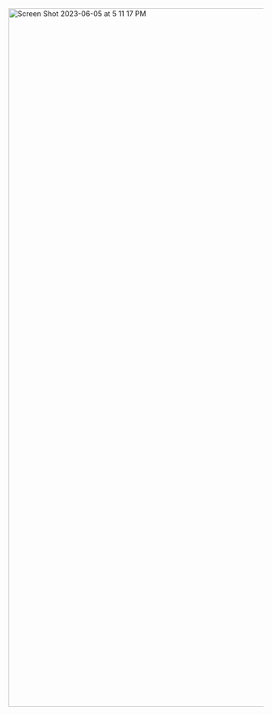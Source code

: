 
<!--
### Hi there 👋


**JefValenco/jefValenco** is a ✨ _special_ ✨ repository because its `README.md` (this file) appears on your GitHub profile.

Here are some ideas to get you started:

- 🔭 I’m currently working on ...
- 🌱 I’m currently learning ...
- 👯 I’m looking to collaborate on ...
- 🤔 I’m looking for help with ...
- 💬 Ask me about ...
- 📫 How to reach me: ...
- 😄 Pronouns: ...
- ⚡ Fun fact: ...

I am a Junior Fullstack Developer with a strong foundation in visual design. My expertise primarily lies in web design, digital and physical prototyping, and branding. 💾
-->



<img width="1380" alt="Screen Shot 2023-06-05 at 5 11 17 PM" src="[https:/d2b](https://github.com/JefValenco/jefValenco/assets/119255208/be79c6e9-3286-4cea-9fb2-c8f930371e23)">

